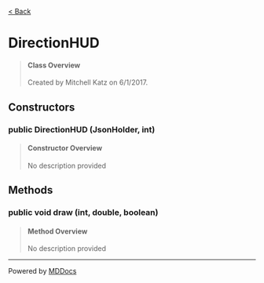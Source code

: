 [< Back](README.md)
# DirectionHUD #
>#### Class Overview ####
>Created by Mitchell Katz on 6/1/2017.
## Constructors ##
### public DirectionHUD (JsonHolder, int) ###
>#### Constructor Overview ####
>No description provided
>
## Methods ##
### public void draw (int, double, boolean) ###
>#### Method Overview ####
>No description provided
>

---
Powered by [MDDocs](https://github.com/VRCube/MDDocs)